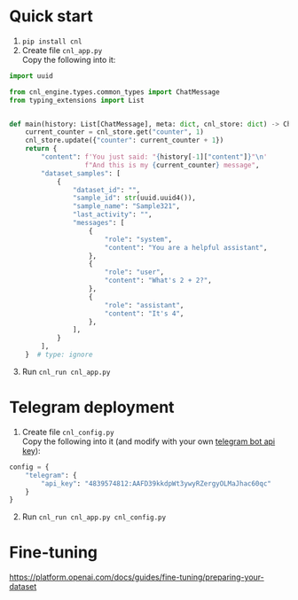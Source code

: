 # Quick start

1. `pip install cnl`
2. Create file `cnl_app.py`  
   Copy the following into it:

```python
import uuid

from cnl_engine.types.common_types import ChatMessage
from typing_extensions import List


def main(history: List[ChatMessage], meta: dict, cnl_store: dict) -> ChatMessage:
    current_counter = cnl_store.get("counter", 1)
    cnl_store.update({"counter": current_counter + 1})
    return {
        "content": f'You just said: "{history[-1]["content"]}"\n'
                   f"And this is my {current_counter} message",
        "dataset_samples": [
            {
                "dataset_id": "",
                "sample_id": str(uuid.uuid4()),
                "sample_name": "Sample321",
                "last_activity": "",
                "messages": [
                    {
                        "role": "system",
                        "content": "You are a helpful assistant",
                    },
                    {
                        "role": "user",
                        "content": "What's 2 + 2?",
                    },
                    {
                        "role": "assistant",
                        "content": "It's 4",
                    },
                ],
            }
        ],
    }  # type: ignore
```

3. Run `cnl_run cnl_app.py`

# Telegram deployment

1. Create file `cnl_config.py`  
   Copy the following into it (and modify with your own [telegram bot api key](https://core.telegram.org/bots/tutorial#obtain-your-bot-token)):

```python
config = {
    "telegram": {
        "api_key": "4839574812:AAFD39kkdpWt3ywyRZergyOLMaJhac60qc"
    }
}

```

2. Run `cnl_run cnl_app.py cnl_config.py`

# Fine-tuning

https://platform.openai.com/docs/guides/fine-tuning/preparing-your-dataset
